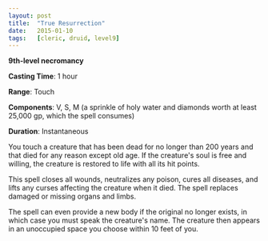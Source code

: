 ```yaml
---
layout: post
title:  "True Resurrection"
date:   2015-01-10
tags:   [cleric, druid, level9]
---
```


**9th-level necromancy**

**Casting Time**: 1 hour

**Range**: Touch

**Components**: V, S, M (a sprinkle of holy water and diamonds worth at least 25,000 gp, which the spell consumes)

**Duration**: Instantaneous

You touch a creature that has been dead for no longer than 200 years and that died for any reason except old age. If the creature's soul is free and willing, the creature is restored to life with all its hit points.

This spell closes all wounds, neutralizes any poison, cures all diseases, and lifts any curses affecting the creature when it died. The spell replaces damaged or missing organs and limbs.

The spell can even provide a new body if the original no longer exists, in which case you must speak the creature's name. The creature then appears in an unoccupied space you choose within 10 feet of you.
